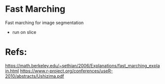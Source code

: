 # Fast Marching
Fast marching for image segmentation
- run on slice

# Refs:
https://math.berkeley.edu/~sethian/2006/Explanations/fast_marching_explain.html
https://www.r-project.org/conferences/useR-2010/abstracts/Ushizima.pdf

